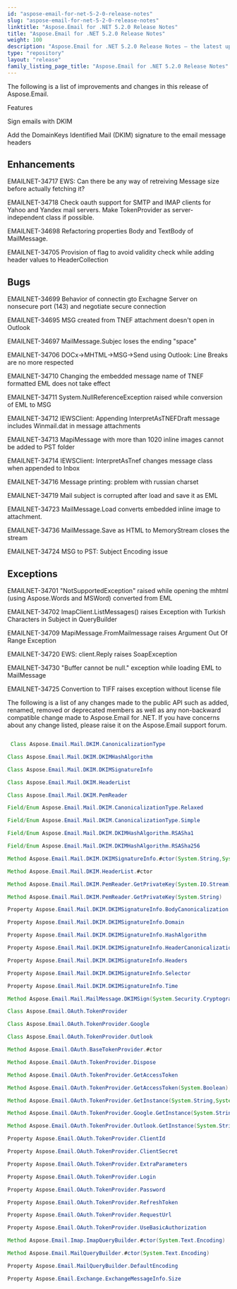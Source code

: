 ```yaml
---
id: "aspose-email-for-net-5-2-0-release-notes"
slug: "aspose-email-for-net-5-2-0-release-notes"
linktitle: "Aspose.Email for .NET 5.2.0 Release Notes"
title: "Aspose.Email for .NET 5.2.0 Release Notes"
weight: 100
description: "Aspose.Email for .NET 5.2.0 Release Notes – the latest updates and fixes."
type: "repository"
layout: "release"
family_listing_page_title: "Aspose.Email for .NET 5.2.0 Release Notes"
---
```


The following is a list of improvements and changes in this release of Aspose.Email.

Features

Sign emails with DKIM

Add the DomainKeys Identified Mail (DKIM) signature to the email message headers

## **Enhancements**
EMAILNET-34717 EWS: Can there be any way of retreiving Message size before actually fetching it?

EMAILNET-34718 Check oauth support for SMTP and IMAP clients for Yahoo and Yandex mail servers. Make TokenProvider as server-independent class if possible.

EMAILNET-34698 Refactoring properties Body and TextBody of MailMessage.

EMAILNET-34705 Provision of flag to avoid validity check while adding header values to HeaderCollection
## **Bugs**
EMAILNET-34699 Behavior of connectin gto Exchagne Server on nonsecure port (143) and negotiate secure connection

EMAILNET-34695 MSG created from TNEF attachment doesn't open in Outlook

EMAILNET-34697 MailMessage.Subjec loses the ending "space"

EMAILNET-34706 DOCx->MHTML->MSG->Send using Outlook: Line Breaks are no more respected

EMAILNET-34710 Changing the embedded message name of TNEF formatted EML does not take effect

EMAILNET-34711 System.NullReferenceException raised while conversion of EML to MSG

EMAILNET-34712 IEWSClient: Appending InterpretAsTNEFDraft message includes Winmail.dat in message attachments

EMAILNET-34713 MapiMessage with more than 1020 inline images cannot be added to PST folder

EMAILNET-34714 IEWSClient: InterpretAsTnef changes message class when appended to Inbox

EMAILNET-34716 Message printing: problem with russian charset

EMAILNET-34719 Mail subject is corrupted after load and save it as EML

EMAILNET-34723 MailMessage.Load converts embedded inline image to attachment.

EMAILNET-34736 MailMessage.Save as HTML to MemoryStream closes the stream

EMAILNET-34724 MSG to PST: Subject Encoding issue
## **Exceptions**
EMAILNET-34701 "NotSupportedException" raised while opening the mhtml (using Aspose.Words and MSWord) converted from EML

EMAILNET-34702 ImapClient.ListMessages() raises Exception with Turkish Characters in Subject in QueryBuilder

EMAILNET-34709 MapiMessage.FromMailmessage raises Argument Out Of Range Exception

EMAILNET-34720 EWS: client.Reply raises SoapException

EMAILNET-34730 "Buffer cannot be null." exception while loading EML to MailMessage

EMAILNET-34725 Convertion to TIFF raises exception without license file

The following is a list of any changes made to the public API such as added, renamed, removed or deprecated members as well as any non-backward compatible change made to Aspose.Email for .NET. If you have concerns about any change listed, please raise it on the Aspose.Email support forum.

``` java

 Class Aspose.Email.Mail.DKIM.CanonicalizationType

Class Aspose.Email.Mail.DKIM.DKIMHashAlgorithm

Class Aspose.Email.Mail.DKIM.DKIMSignatureInfo

Class Aspose.Email.Mail.DKIM.HeaderList

Class Aspose.Email.Mail.DKIM.PemReader

Field/Enum Aspose.Email.Mail.DKIM.CanonicalizationType.Relaxed

Field/Enum Aspose.Email.Mail.DKIM.CanonicalizationType.Simple

Field/Enum Aspose.Email.Mail.DKIM.DKIMHashAlgorithm.RSASha1

Field/Enum Aspose.Email.Mail.DKIM.DKIMHashAlgorithm.RSASha256

Method Aspose.Email.Mail.DKIM.DKIMSignatureInfo.#ctor(System.String,System.String)

Method Aspose.Email.Mail.DKIM.HeaderList.#ctor

Method Aspose.Email.Mail.DKIM.PemReader.GetPrivateKey(System.IO.Stream)

Method Aspose.Email.Mail.DKIM.PemReader.GetPrivateKey(System.String)

Property Aspose.Email.Mail.DKIM.DKIMSignatureInfo.BodyCanonicalization

Property Aspose.Email.Mail.DKIM.DKIMSignatureInfo.Domain

Property Aspose.Email.Mail.DKIM.DKIMSignatureInfo.HashAlgorithm

Property Aspose.Email.Mail.DKIM.DKIMSignatureInfo.HeaderCanonicalization

Property Aspose.Email.Mail.DKIM.DKIMSignatureInfo.Headers

Property Aspose.Email.Mail.DKIM.DKIMSignatureInfo.Selector

Property Aspose.Email.Mail.DKIM.DKIMSignatureInfo.Time

Method Aspose.Email.Mail.MailMessage.DKIMSign(System.Security.Cryptography.RSACryptoServiceProvider, Aspose.Email.Mail.DKIM.DKIMSignatureInfo)

Class Aspose.Email.OAuth.TokenProvider

Class Aspose.Email.OAuth.TokenProvider.Google

Class Aspose.Email.OAuth.TokenProvider.Outlook

Method Aspose.Email.OAuth.BaseTokenProvider.#ctor

Method Aspose.Email.OAuth.TokenProvider.Dispose

Method Aspose.Email.OAuth.TokenProvider.GetAccessToken

Method Aspose.Email.OAuth.TokenProvider.GetAccessToken(System.Boolean)

Method Aspose.Email.OAuth.TokenProvider.GetInstance(System.String,System.String,System.String,System.String)

Method Aspose.Email.OAuth.TokenProvider.Google.GetInstance(System.String,System.String,System.String)

Method Aspose.Email.OAuth.TokenProvider.Outlook.GetInstance(System.String,System.String,System.String)

Property Aspose.Email.OAuth.TokenProvider.ClientId

Property Aspose.Email.OAuth.TokenProvider.ClientSecret

Property Aspose.Email.OAuth.TokenProvider.ExtraParameters

Property Aspose.Email.OAuth.TokenProvider.Login

Property Aspose.Email.OAuth.TokenProvider.Password

Property Aspose.Email.OAuth.TokenProvider.RefreshToken

Property Aspose.Email.OAuth.TokenProvider.RequestUrl

Property Aspose.Email.OAuth.TokenProvider.UseBasicAuthorization

Method Aspose.Email.Imap.ImapQueryBuilder.#ctor(System.Text.Encoding)

Method Aspose.Email.MailQueryBuilder.#ctor(System.Text.Encoding)

Property Aspose.Email.MailQueryBuilder.DefaultEncoding

Property Aspose.Email.Exchange.ExchangeMessageInfo.Size

```
